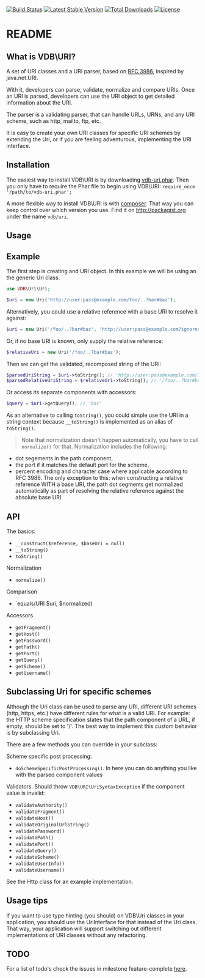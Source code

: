 [![Build Status](https://travis-ci.org/mvdbos/vdb-uri.svg?branch=master)](https://travis-ci.org/mvdbos/vdb-uri)
[![Latest Stable Version](https://poser.pugx.org/vdb/uri/v/stable)](https://packagist.org/packages/vdb/uri)
[![Total Downloads](https://poser.pugx.org/vdb/uri/downloads)](https://packagist.org/packages/vdb/uri)
[![License](https://poser.pugx.org/vdb/uri/license)](https://packagist.org/packages/vdb/uri)


README
======
What is VDB\URI?
----------------
A set of URI classes and a URI parser, based on [RFC 3986](https://www.ietf.org/rfc/rfc3986.txt), inspired by java.net.URI.

With it, developers can parse, validate, normalize and compare URIs.
Once an URI is parsed, developers can use the URI object to get detailed information about the URI.

The parser is a validating parser, that can handle URLs, URNs, and any URI scheme, such as http, mailto, ftp, etc.

It is easy to create your own URI classes for specific URI schemes by extending the Uri, or if you are feeling adventurous, implementing the URI interface.

Installation
------------
The easiest way to install VDB\URI is by downloading [vdb-uri.phar](https://github.com/matthijsvandenbos/vdb-uri/raw/master/bin/vdb-uri.phar).
Then you only have to require the Phar file to begin using VDB\URI: `require_once '/path/to/vdb-uri.phar';`

A more flexible way to install VDB\URI is with [composer](http://getcomposer.org/). That way you can keep control over which version you use. Find it on http://packagist.org under the name `vdb/uri`.

Usage
-----
## Example

The first step is creating and URI object. In this example we will be using an the generic Uri class.
```php
use VDB\Uri\Uri;

$uri = new Uri('http://user:pass@example.com/foo/..?bar#baz');
```
Alternatively, you could use a relative reference with a base URI to resolve it against:
```php
$uri = new Uri('/foo/..?bar#baz', 'http://user:pass@example.com?ignored');
```
Or, if no base URI is known, only supply the relative reference:
```php
$relativeUri = new Uri('/foo/..?bar#baz');
```
Then we can get the validated, recomposed string of the URI:
```php
$parsedUriString = $uri->toString(); // 'http://user:pass@example.com/?bar#baz'
$parsedRelativeUriString = $relativeUri->toString(); // '/foo/..?bar#baz'
```
Or access its separate components with accessors:
```php
$query = $uri->getQuery(); // 'bar'
```
As an alternative to calling `toString()`, you could simple use the URI in a string context
because `__toString()` is implemented as an alias of `toString()`.

> Note that normalization doesn't happen automatically, you have to call `normalize()` for that.
Normalization includes the following:
 - dot segements in the path component,
 - the port if it matches the default port for the scheme,
 - percent encoding and character case where applicable according to RFC 3986.
The only exception to this: when constructing a relative reference WITH a base URI, the path dot segments get normalized automatically as part of resolving the relative reference against the absolute base URI.

## API

The basics:
* `__construct($reference, $baseUri = null)`
* `__toString()`
* `toString()`

Normalization
* `normalize()`

Comparison
* `equals(URI $uri, $normalized)

Accessors
* `getFragment()`
* `getHost()`
* `getPassword()`
* `getPath()`
* `getPort()`
* `getQuery()`
* `getScheme()`
* `getUsername()`

## Subclassing Uri for specific schemes

Although the Uri class can be used to parse any URI, different URI schemes (http, https, etc.)
have different rules for what is a valid URI. For example: the HTTP scheme specification states that the path component
of a URL, if empty, should be set to '/'. The best way to implement this custom behavior is by subclassing Uri.

There are a few methods you can override in your subclass:

Scheme specific post processing:
* `doSchemeSpecificPostProcessing()`. In here you can do anything you like with the parsed component values

Validators. Should throw `VDB\URI\UriSyntaxException` if the component value is invalid:
* `validateAuthority()`
* `validateFragment()`
* `validateHost()`
* `validateOriginalUrlString()`
* `validatePassword()`
* `validatePath()`
* `validatePort()`
* `validateQuery()`
* `validateScheme()`
* `validateUserInfo()`
* `validateUsername()`

See the Http class for an example implementation.

## Usage tips
If you want to use type hinting (you should) on VDB\Uri classes in your application, you should use the UriInterface for that instead of the Uri class.
That way, your application will support switching out different implementations of URI classes without any refactoring.      

TODO
----
For a list of todo's check the issues in milestone feature-complete [here](https://github.com/matthijsvandenbos/vdb-uri/issues?direction=asc&milestone=1&page=1&sort=created&state=open).
